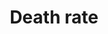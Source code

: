 ---
title: Death rate
longTitle: 'Death rate'
tags:
- gccommon
relatedTerm:
- "[[Population Vital statistics Death]]"
---